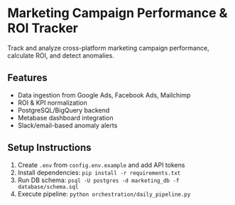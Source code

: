 # Marketing Campaign Performance & ROI Tracker

Track and analyze cross-platform marketing campaign performance, calculate ROI, and detect anomalies.

## Features
- Data ingestion from Google Ads, Facebook Ads, Mailchimp
- ROI & KPI normalization
- PostgreSQL/BigQuery backend
- Metabase dashboard integration
- Slack/email-based anomaly alerts

## Setup Instructions
1. Create `.env` from `config.env.example` and add API tokens
2. Install dependencies: `pip install -r requirements.txt`
3. Run DB schema: `psql -U postgres -d marketing_db -f database/schema.sql`
4. Execute pipeline: `python orchestration/daily_pipeline.py`
